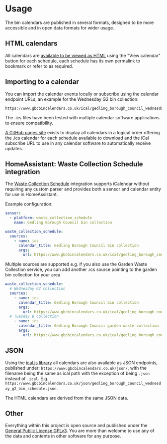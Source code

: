 # Usage

The bin calendars are published in several formats, designed to be more accessible and in open data formats for wider usage.

## HTML calendars

All calendars are [available to be viewed as HTML](https://www.gbcbincalendars.co.uk) using the "View calendar" button for each schedule, each schedule has its own permalink to bookmark or refer to as required.

## Importing to a calendar

You can import the calendar events locally or subscribe using the calendar endpoint URLs, an example for the Wednesday G2 bin collection:

```
https://www.gbcbincalendars.co.uk/ical/gedling_borough_council_wednesday_g2_bin_schedule.ics
```

The .ics files have been tested with multiple calendar software applications to ensure compatibility.

[A GitHub pages site](https://www.gbcbincalendars.co.uk) exists to display all calendars in a logical order offering the .ics calendar for each schedule available to download and the iCal subscribe URL to use in any calendar software to automatically receive updates.

## HomeAssistant: Waste Collection Schedule integration

The [Waste Collection Schedule](https://github.com/mampfes/hacs_waste_collection_schedule) integration supports iCalendar without requiring any custom parser and provides both a sensor and calendar entity for use in HomeAssistant.

Example configuration:

```yaml
sensor:
  - platform: waste_collection_schedule
    name: Gedling Borough Council bin collection

waste_collection_schedule:
  sources:
    - name: ics
      calendar_title: Gedling Borough Council bin collection
      args:
        url: https://www.gbcbincalendars.co.uk/ical/gedling_borough_council_wednesday_g2_bin_schedule.ics
```

Multiple sources are supported e.g. if you also use the Garden Waste Collection service, you can add another .ics source pointing to the garden bin collection for your area.

```yaml
waste_collection_schedule:
  # Wednesday G2 collection
  sources:
    - name: ics
      calendar_title: Gedling Borough Council bin collection
      args:
        url: https://www.gbcbincalendars.co.uk/ical/gedling_borough_council_wednesday_g2_bin_schedule.ics
  # Tuesday B collection      
    - name: ics
      calendar_title: Gedling Borough Council garden waste collection
      args:
        url: https://www.gbcbincalendars.co.uk/ical/gedling_borough_council_tuesday_b_garden_bin_schedule.ics
```

## JSON

Using the [ical.js library](https://github.com/kewisch/ical.js) all calendars are also available as JSON endpoints, published under: `https://www.gbcbincalendars.co.uk/json/`, with the filename being the same as ical path with the exception of being `.json` instead of `.ical`. E.g. `https://www.gbcbincalendars.co.uk/json/gedling_borough_council_wednesday_g2_bin_schedule.json`.

The HTML calendars are derived from the same JSON data.

## Other

Everything within this project is open source and published under the [General Public License GPLv3](LICENSE). You are more than welcome to use any of the data and contents in other software for any purpose.

